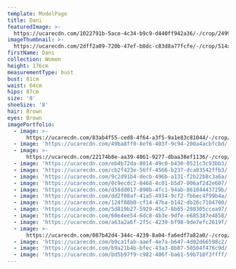 ```yaml
---
template: ModelPage
title: Dani
featuredImage: >-
  https://ucarecdn.com/1022791b-5ace-4c34-b9c9-d440ff942a36/-/crop/2499x1171/0,83/-/preview/
imageThumbnail: >-
  https://ucarecdn.com/2dff2a09-720b-47ef-b8dc-c83d8a77fcfe/-/crop/514x780/137,0/-/preview/
firstName: Dani
collection: Women
height: 176cm
measurementType: bust
bust: 81cm
waist: 64cm
hips: 87cm
size: '8'
shoeSize: '8'
hair: Brown
eyes: Brown
imagePortfolio:
  - image: >-
      https://ucarecdn.com/83ab4f55-ced8-4f64-a3f5-9a1e83c81044/-/crop/614x775/78,0/-/preview/
  - image: 'https://ucarecdn.com/49ba8ff0-8ef6-403f-9c94-200a4acbfcbd/'
  - image: >-
      https://ucarecdn.com/22174b8e-aa39-4861-9277-dbaa38ef1136/-/crop/1667x2936/333,0/-/preview/
  - image: 'https://ucarecdn.com/eb4b72da-8014-49c0-b430-0521c3c93bb3/'
  - image: 'https://ucarecdn.com/cb2f423e-56ff-4566-b237-dca83542ffb3/'
  - image: 'https://ucarecdn.com/9c2d91b4-decb-496b-a131-f2b22b8c3a6a/'
  - image: 'https://ucarecdn.com/0c9ecdc2-8468-4c01-b5d7-006af2d2e607/'
  - image: 'https://ucarecdn.com/d58dd017-890b-4fc1-94ab-86104443729b/'
  - image: 'https://ucarecdn.com/dd2f08af-41a5-4934-9cf2-fbbec4f99b4a/'
  - image: 'https://ucarecdn.com/124f88b0-cf14-47ba-b142-db26c7104700/'
  - image: 'https://ucarecdn.com/5d819b27-5929-45c7-8b65-208305ccea97/'
  - image: 'https://ucarecdn.com/60e4ee54-6dc8-4b3e-9dfe-e685387e4858/'
  - image: 'https://ucarecdn.com/a63a2a6f-2f5c-4239-bf98-9de7efc2619f/'
  - image: >-
      https://ucarecdn.com/087b42d4-344c-4239-8a04-fa6edf7a82a0/-/crop/920x1041/0,339/-/preview/
  - image: 'https://ucarecdn.com/b9ca1fab-aaef-4e7a-b647-4d02d66598c2/'
  - image: 'https://ucarecdn.com/b9a21b4b-bfec-43a3-8b87-50504f476c9d/'
  - image: 'https://ucarecdn.com/bd5b97f9-c982-406f-ba61-59b710f3ffff/'
---
```


